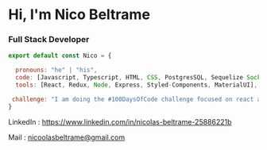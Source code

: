 # Hi, I'm Nico Beltrame



### Full Stack Developer



```javascript
export default const Nico = {

  pronouns: "he" | "his",
  code: [Javascript, Typescript, HTML, CSS, PostgresSQL, Sequelize Socket.io],
  tools: [React, Redux, Node, Express, Styled-Components, MaterialUI],

 challenge: "I am doing the #100DaysOfCode challenge focused on react and typescript"
}
```



LinkedIn : https://www.linkedin.com/in/nicolas-beltrame-25886221b

Mail : nicoolasbeltrame@gmail.com

